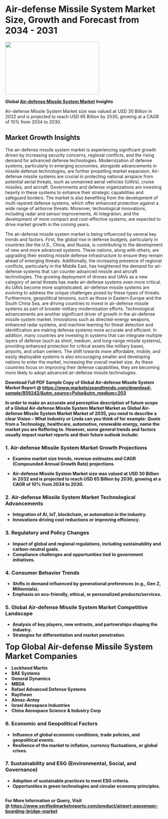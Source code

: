 <H1>Air-defense Missile System Market Size, Growth and Forecast from 2034 - 2031</H1><img class="aligncenter size-medium wp-image-584254" src="https://thirdeyenews.in/wp-content/uploads/2034/09/Global-Market-Research-300x168.jpeg" alt="" width="300" height="168" /><p><strong>Global&nbsp;<a href="https://www.marketsizeandtrends.com/download-sample/859242/&amp;utm_source=Pulse&amp;utm_medium=203">Air-defense Missile System Market</a> Insights</strong></p><p>Air-defense Missile System Market size was valued at USD 30 Billion in 2032 and is projected to reach USD 65 Billion by 2030, growing at a CAGR of 10% from 2034 to 2030.</p><p><h2>Market Growth Insights</h2> <p>The air-defense missile system market is experiencing significant growth driven by increasing security concerns, regional conflicts, and the rising demand for advanced defense technologies. Modernization of defense systems, particularly in emerging economies, alongside advancements in missile defense technologies, are further propelling market expansion. Air-defense missile systems are crucial in protecting national airspace from potential aerial threats, such as unmanned aerial vehicles (UAVs), cruise missiles, and aircraft. Governments and defense organizations are investing heavily in these systems to enhance their strategic capabilities and safeguard borders. The market is also benefiting from the development of multi-layered defense systems, which offer enhanced protection against a wide range of airborne threats. Moreover, technological innovations, including radar and sensor improvements, AI integration, and the development of more compact and cost-effective systems, are expected to drive market growth in the coming years. <strong></strong> </p> <p>The air-defense missile system market is being influenced by several key trends and factors. First, the global rise in defense budgets, particularly in countries like the U.S., China, and Russia, is contributing to the development of new and more advanced systems. These nations, along with others, are upgrading their existing missile defense infrastructure to ensure they remain ahead of emerging threats. Additionally, the increasing presence of regional conflicts, particularly in the Middle East, has heightened the demand for air-defense systems that can counter advanced missile and aircraft technologies. The growing deployment of drones and UAVs as a new category of aerial threats has made air-defense systems even more critical. As UAVs become more sophisticated, air-defense missile systems are evolving to address the unique challenges posed by these types of threats. Furthermore, geopolitical tensions, such as those in Eastern Europe and the South China Sea, are driving countries to invest in air-defense missile systems as part of broader military modernization efforts. Technological advancements are another significant driver of growth in the air-defense missile system market. Innovations such as directed-energy weapons, enhanced radar systems, and machine learning for threat detection and identification are making defense systems more accurate and efficient. In addition, many countries are investing in systems that can integrate multiple layers of defense (such as short, medium, and long-range missile systems), providing enhanced protection for critical assets like military bases, airports, and urban centers. The shift towards more affordable, mobile, and easily deployable systems is also encouraging smaller and developing nations to enter the market, increasing the overall market size. As these countries focus on improving their defense capabilities, they are becoming more likely to adopt advanced air-defense missile technologies. <strong></p><p><span class=""><strong>Download Full PDF Sample Copy of Global Air-defense Missile System Market Report</strong> @ <a href="https://www.marketsizeandtrends.com/download-sample/859242/&amp;utm_source=Pulse&amp;utm_medium=203" target="_blank">https://www.marketsizeandtrends.com/download-sample/859242/&amp;utm_source=Pulse&amp;utm_medium=203</a></span></p><p>In order to make an accurate and perceptive description of future scope of a Global&nbsp;Air-defense Missile System Market Market as Global&nbsp;Air-defense Missile System Market Market of 2035, you need to describe a clear Vision &ndash; What Industry or Linda can you think of for example: Quote from a Technology, healthcare, automotive, renewable energy, name the market you are Reffering to. However, some general trends and factors usually impact market reports and their future outlook include:</p><h3>1.&nbsp;<strong>Air-defense Missile System Market Growth Projections</strong></h3><ul><li>Examine market size trends, revenue estimates and CAGR (Compounded Annual Growth Rate) projections.</li><li><p>Air-defense Missile System Market size was valued at USD 30 Billion in 2032 and is projected to reach USD 65 Billion by 2030, growing at a CAGR of 10% from 2034 to 2030.</p></li></ul><h3>2.&nbsp;<strong>Air-defense Missile System Market Technological Advancements</strong></h3><ul><li>Integration of AI, IoT, blockchain, or automation in the industry.</li><li>Innovations driving cost reductions or improving efficiency.</li></ul><h3>3.&nbsp;<strong>Regulatory and Policy Changes</strong></h3><ul><li>Impact of global and regional regulations, including sustainability and carbon-neutral goals.</li><li>Compliance challenges and opportunities tied to government initiatives.</li></ul><h3>4.&nbsp;<strong>Consumer Behavior Trends</strong></h3><ul><li>Shifts in demand influenced by generational preferences (e.g., Gen Z, Millennials).</li><li>Emphasis on eco-friendly, ethical, or personalized products/services.</li></ul><h3>5.&nbsp;<strong>Global Air-defense Missile System Market Competitive Landscape</strong></h3><ul><li>Analysis of key players, new entrants, and partnerships shaping the industry.</li><li>Strategies for differentiation and market penetration.</li></ul><p data-pm-slice="1 1 []"><span style="color: inherit; font-family: inherit; font-size: 25px;">Top Global Air-defense Missile System Market Companies</span></p><div class="" data-test-id=""><p><li>Lockheed Martin</li><li> BAE Systems</li><li> General Dynamics</li><li> MBDA</li><li> Rafael Advanced Defense Systems</li><li> Raytheon</li><li> Almaz-Antey</li><li> Israel Aerospace Industries</li><li> China Aerospace Science & Industry Corp</li></p></div><h3>6.&nbsp;<strong>Economic and Geopolitical Factors</strong></h3><ul><li>Influence of global economic conditions, trade policies, and geopolitical events.</li><li>Resilience of the market to inflation, currency fluctuations, or global crises.</li></ul><h3>7.&nbsp;<strong>Sustainability and ESG (Environmental, Social, and Governance)</strong></h3><ul><li>Adoption of sustainable practices to meet ESG criteria.</li><li>Opportunities in green technologies and circular economy principles.</li></ul><h2><strong style="font-size: 14px;">For More Information or Query, Visit @&nbsp;</strong><a style="background-color: #ffffff; font-size: 14px;" href="https://www.marketsizeandtrends.com/report/air-defense-missile-system-market/" target="_blank">https://www.verifiedmarketreports.com/product/airport-passenger-boarding-bridge-market</a></h2>
